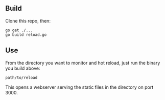 ## Build

Clone this repo, then:

```
go get ./...
go build reload.go
```

## Use

From the directory you want to monitor and hot reload, just run the binary you
build above:

```
path/to/reload
```

This opens a webserver serving the static files in the directory on port 3000.

